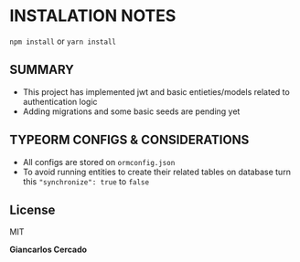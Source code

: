 # INSTALATION NOTES

`npm install` or `yarn install`

## SUMMARY

- This project has implemented jwt and basic entieties/models related to authentication logic
- Adding migrations and some basic seeds are pending yet

## TYPEORM CONFIGS & CONSIDERATIONS

- All configs are stored on `ormconfig.json`
- To avoid running entities to create their related tables on database turn this `"synchronize": true` to `false`

## License

MIT

**Giancarlos Cercado**
